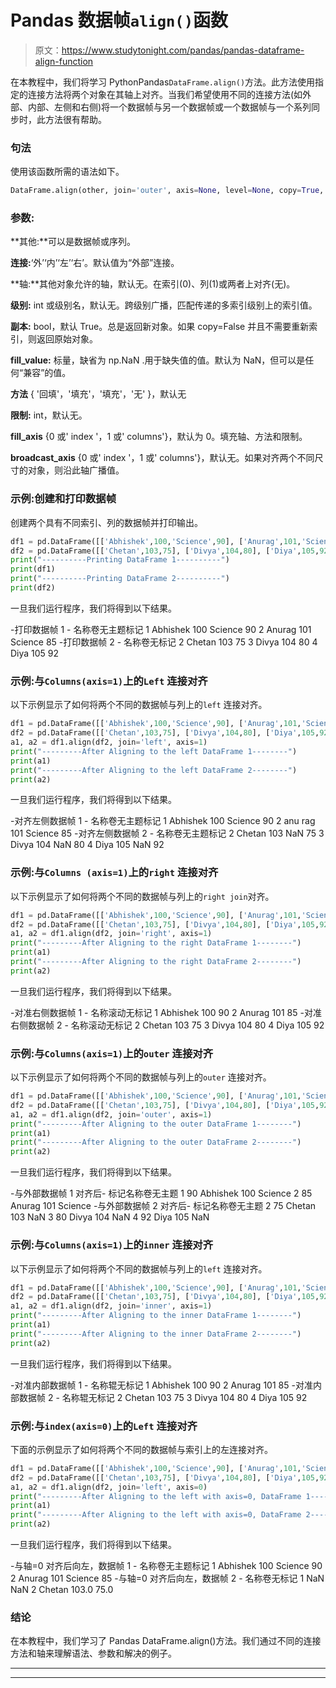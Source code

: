 # Pandas 数据帧`align()`函数

> 原文：<https://www.studytonight.com/pandas/pandas-dataframe-align-function>

在本教程中，我们将学习 PythonPandas`DataFrame.align()`方法。此方法使用指定的连接方法将两个对象在其轴上对齐。当我们希望使用不同的连接方法(如外部、内部、左侧和右侧)将一个数据帧与另一个数据帧或一个数据帧与一个系列同步时，此方法很有帮助。

### 句法

使用该函数所需的语法如下。

```py
DataFrame.align(other, join='outer', axis=None, level=None, copy=True, fill_value=None, method=None, limit=None, fill_axis=0, broadcast_axis=None)
```

### 参数:

**其他:**可以是数据帧或序列。

**连接:**‘外’‘内’‘左’‘右’。默认值为“外部”连接。

**轴:**其他对象允许的轴，默认无。在索引(0)、列(1)或两者上对齐(无)。

**级别:** int 或级别名，默认无。跨级别广播，匹配传递的多索引级别上的索引值。

**副本:** bool，默认 True。总是返回新对象。如果 copy=False 并且不需要重新索引，则返回原始对象。

**fill_value:** 标量，缺省为 np.NaN .用于缺失值的值。默认为 NaN，但可以是任何“兼容”的值。

**方法** { '回填'，'填充'，'填充'，'无' }，默认无

**限制:** int，默认无。

**fill_axis** {0 或' index '，1 或' columns'}，默认为 0。填充轴、方法和限制。

**broadcast_axis** {0 或' index '，1 或' columns'}，默认无。如果对齐两个不同尺寸的对象，则沿此轴广播值。

### 示例:创建和打印数据帧

创建两个具有不同索引、列的数据帧并打印输出。

```py
df1 = pd.DataFrame([['Abhishek',100,'Science',90], ['Anurag',101,'Science',85]], columns=['Name', 'Roll No', 'Subject', 'Marks'], index=[1,2])
df2 = pd.DataFrame([['Chetan',103,75], ['Divya',104,80], ['Diya',105,92]], columns=['Name', 'Roll No', 'Marks'], index=[2,3,4])
print("----------Printing DataFrame 1----------")
print(df1)
print("----------Printing DataFrame 2----------")
print(df2)
```

一旦我们运行程序，我们将得到以下结果。

-打印数据帧 1 -
名称卷无主题标记
1 Abhishek 100 Science 90
2 Anurag 101 Science 85
-打印数据帧 2 -
名称卷无标记
2 Chetan 103 75
3 Divya 104 80
4 Diya 105 92

### 示例:与`Columns(axis=1)`上的`Left` 连接对齐

以下示例显示了如何将两个不同的数据帧与列上的`left` 连接对齐。

```py
df1 = pd.DataFrame([['Abhishek',100,'Science',90], ['Anurag',101,'Science',85]], columns=['Name', 'Roll No', 'Subject', 'Marks'], index=[1,2])
df2 = pd.DataFrame([['Chetan',103,75], ['Divya',104,80], ['Diya',105,92]], columns=['Name', 'Roll No', 'Marks'], index=[2,3,4])
a1, a2 = df1.align(df2, join='left', axis=1)
print("---------After Aligning to the left DataFrame 1--------")
print(a1)
print("---------After Aligning to the left DataFrame 2--------")
print(a2)
```

一旦我们运行程序，我们将得到以下结果。

-对齐左侧数据帧 1 -
名称卷无主题标记
1 Abhishek 100 Science 90
2 anu rag 101 Science 85
-对齐左侧数据帧 2 -
名称卷无主题标记
2 Chetan 103 NaN 75
3 Divya 104 NaN 80
4 Diya 105 NaN 92

### 示例:与`Columns (axis=1)`上的`right` 连接对齐

以下示例显示了如何将两个不同的数据帧与列上的`right join`对齐。

```py
df1 = pd.DataFrame([['Abhishek',100,'Science',90], ['Anurag',101,'Science',85]], columns=['Name', 'Roll No', 'Subject', 'Marks'], index=[1,2])
df2 = pd.DataFrame([['Chetan',103,75], ['Divya',104,80], ['Diya',105,92]], columns=['Name', 'Roll No', 'Marks'], index=[2,3,4])
a1, a2 = df1.align(df2, join='right', axis=1)
print("---------After Aligning to the right DataFrame 1--------")
print(a1)
print("---------After Aligning to the right DataFrame 2--------")
print(a2)
```

一旦我们运行程序，我们将得到以下结果。

-对准右侧数据帧 1 -
名称滚动无标记
1 Abhishek 100 90
2 Anurag 101 85
-对准右侧数据帧 2 -
名称滚动无标记
2 Chetan 103 75
3 Divya 104 80
4 Diya 105 92

### 示例:与`Columns(axis=1)`上的`outer` 连接对齐

以下示例显示了如何将两个不同的数据帧与列上的`outer` 连接对齐。

```py
df1 = pd.DataFrame([['Abhishek',100,'Science',90], ['Anurag',101,'Science',85]], columns=['Name', 'Roll No', 'Subject', 'Marks'], index=[1,2])
df2 = pd.DataFrame([['Chetan',103,75], ['Divya',104,80], ['Diya',105,92]], columns=['Name', 'Roll No', 'Marks'], index=[2,3,4])
a1, a2 = df1.align(df2, join='outer', axis=1)
print("---------After Aligning to the outer DataFrame 1--------")
print(a1)
print("---------After Aligning to the outer DataFrame 2--------")
print(a2)
```

一旦我们运行程序，我们将得到以下结果。

-与外部数据帧 1 对齐后-
标记名称卷无主题
1 90 Abhishek 100 Science
2 85 Anurag 101 Science
-与外部数据帧 2 对齐后-
标记名称卷无主题
2 75 Chetan 103 NaN
3 80 Divya 104 NaN
4 92 Diya 105 NaN

### 示例:与`Columns(axis=1)`上的`inner` 连接对齐

以下示例显示了如何将两个不同的数据帧与列上的`left` 连接对齐。

```py
df1 = pd.DataFrame([['Abhishek',100,'Science',90], ['Anurag',101,'Science',85]], columns=['Name', 'Roll No', 'Subject', 'Marks'], index=[1,2])
df2 = pd.DataFrame([['Chetan',103,75], ['Divya',104,80], ['Diya',105,92]], columns=['Name', 'Roll No', 'Marks'], index=[2,3,4])
a1, a2 = df1.align(df2, join='inner', axis=1)
print("---------After Aligning to the inner DataFrame 1--------")
print(a1)
print("---------After Aligning to the inner DataFrame 2--------")
print(a2)
```

一旦我们运行程序，我们将得到以下结果。

-对准内部数据帧 1 -
名称辊无标记
1 Abhishek 100 90
2 Anurag 101 85
-对准内部数据帧 2 -
名称辊无标记
2 Chetan 103 75
3 Divya 104 80
4 Diya 105 92

### 示例:与`index(axis=0)`上的`Left` 连接对齐

下面的示例显示了如何将两个不同的数据帧与索引上的左连接对齐。

```py
df1 = pd.DataFrame([['Abhishek',100,'Science',90], ['Anurag',101,'Science',85]], columns=['Name', 'Roll No', 'Subject', 'Marks'], index=[1,2])
df2 = pd.DataFrame([['Chetan',103,75], ['Divya',104,80], ['Diya',105,92]], columns=['Name', 'Roll No', 'Marks'], index=[2,3,4])
a1, a2 = df1.align(df2, join='left', axis=0)
print("---------After Aligning to the left with axis=0, DataFrame 1--------")
print(a1)
print("---------After Aligning to the left with axis=0, DataFrame 2--------")
print(a2)
```

一旦我们运行程序，我们将得到以下结果。

-与轴=0 对齐后向左，数据帧 1 -
名称卷无主题标记
1 Abhishek 100 Science 90
2 Anurag 101 Science 85
-与轴=0 对齐后向左，数据帧 2 -
名称卷无标记
1 NaN NaN
2 Chetan 103.0 75.0

### 结论

在本教程中，我们学习了 Pandas DataFrame.align()方法。我们通过不同的连接方法和轴来理解语法、参数和解决的例子。

* * *

* * *
